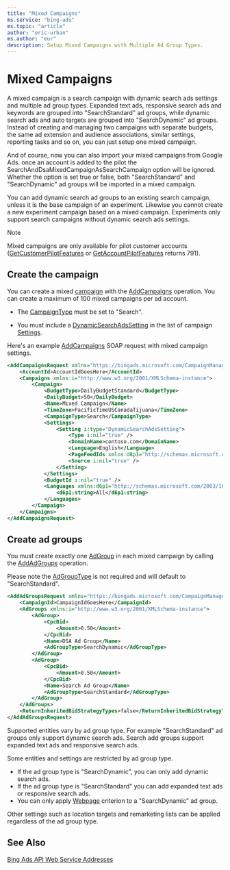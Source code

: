 ```yaml
---
title: "Mixed Campaigns"
ms.service: "bing-ads"
ms.topic: "article"
author: "eric-urban"
ms.author: "eur"
description: Setup Mixed Campaigns with Multiple Ad Group Types.
---
```

# Mixed Campaigns
A mixed campaign is a search campaign with dynamic search ads settings and multiple ad group types. Expanded text ads, responsive search ads and keywords are grouped into "SearchStandard" ad groups, while dynamic search ads and auto targets are grouped into "SearchDynamic" ad groups. Instead of creating and managing two campaigns with separate budgets, the same ad extension and audience associations, similar settings, reporting tasks and so on, you can just setup one mixed campaign. 

And of course, now you can also import your mixed campaigns from Google Ads. once an account is added to the pilot the SearchAndDsaMixedCampaignAsSearchCampaign option will be ignored. Whether the option is set true or false, both "SearchStandard" and "SearchDynamic" ad groups will be imported in a mixed campaign. 

You can add dynamic search ad groups to an existing search campaign, unless it is the base campaign of an experiment. Likewise you cannot create a new experiment campaign based on a mixed campaign. Experiments only support search campaigns without dynamic search ads settings. 

> [!NOTE]
> Mixed campaigns are only available for pilot customer accounts ([GetCustomerPilotFeatures](../customer-management-service/getcustomerpilotfeatures.md) or [GetAccountPilotFeatures](../customer-management-service/getaccountpilotfeatures.md) returns 791).  

## <a name="campaign-campaignservice"></a>Create the campaign
You can create a mixed [campaign](../campaign-management-service/campaign.md) with the [AddCampaigns](../campaign-management-service/addcampaigns.md) operation. You can create a maximum of 100 mixed campaigns per ad account. 

- The [CampaignType](../campaign-management-service/campaign.md#campaigntype) must be set to "Search".  

- You must include a [DynamicSearchAdsSetting](../campaign-management-service/dynamicsearchadssetting.md) in the list of campaign [Settings](../campaign-management-service/campaign.md#settings). 

Here's an example [AddCampaigns](../campaign-management-service/addcampaigns.md) SOAP request with mixed campaign settings. 

```xml
<AddCampaignsRequest xmlns="https://bingads.microsoft.com/CampaignManagement/v13">
    <AccountId>AccountIdGoesHere</AccountId>
    <Campaigns xmlns:i="http://www.w3.org/2001/XMLSchema-instance">
        <Campaign>
            <BudgetType>DailyBudgetStandard</BudgetType>
            <DailyBudget>50</DailyBudget>
            <Name>Mixed Campaign</Name>
            <TimeZone>PacificTimeUSCanadaTijuana</TimeZone>
            <CampaignType>Search</CampaignType>
            <Settings>
                <Setting i:type="DynamicSearchAdsSetting">
                    <Type i:nil="true" />
                    <DomainName>contoso.com</DomainName>
                    <Language>English</Language>
                    <PageFeedIds xmlns:d8p1="http://schemas.microsoft.com/2003/10/Serialization/Arrays" i:nil="true" />
                    <Source i:nil="true" />
                </Setting>
            </Settings>
            <BudgetId i:nil="true" />
            <Languages xmlns:d6p1="http://schemas.microsoft.com/2003/10/Serialization/Arrays">
                <d6p1:string>All</d6p1:string>
            </Languages>
        </Campaign>
    </Campaigns>
</AddCampaignsRequest>
```

## <a name="adgroup-campaignservice"></a>Create ad groups
You must create exactly one [AdGroup](../campaign-management-service/adgroup.md) in each mixed campaign by calling the [AddAdGroups](../campaign-management-service/addadgroups.md) operation. 

Please note the [AdGroupType](../campaign-management-service/adgroup.md#adgrouptype) is not required and will default to "SearchStandard". 

```xml
<AddAdGroupsRequest xmlns="https://bingads.microsoft.com/CampaignManagement/v13">
    <CampaignId>CampaignIdGoesHere</CampaignId>
    <AdGroups xmlns:i="http://www.w3.org/2001/XMLSchema-instance">
        <AdGroup>
            <CpcBid>
                <Amount>0.50</Amount>
            </CpcBid>
            <Name>DSA Ad Group</Name>
            <AdGroupType>SearchDynamic</AdGroupType>
        </AdGroup>
        <AdGroup>
            <CpcBid>
                <Amount>0.50</Amount>
            </CpcBid>
            <Name>Search Ad Group</Name>
            <AdGroupType>SearchStandard</AdGroupType>
        </AdGroup>
    </AdGroups>
    <ReturnInheritedBidStrategyTypes>false</ReturnInheritedBidStrategyTypes>
</AddAdGroupsRequest>
```

Supported entities vary by ad group type. For example "SearchStandard" ad groups only support dynamic search ads. Search add groups support expanded text ads and responsive search ads. 

Some entities and settings are restricted by ad group type.  

- If the ad group type is "SearchDynamic", you can only add dynamic search ads. 
- If the ad group type is "SearchStandard" you can add expanded text ads or responsive search ads. 
- You can only apply [Webpage](../campaign-management-service/webpage.md) criterion to a "SearchDynamic" ad group. 

Other settings such as location targets and remarketing lists can be applied regardless of the ad group type. 

## See Also
[Bing Ads API Web Service Addresses](web-service-addresses.md)  
